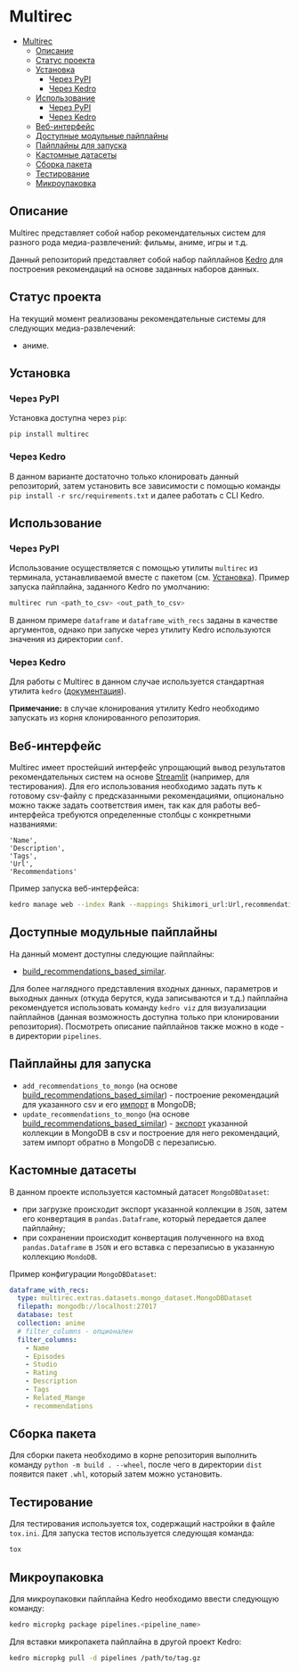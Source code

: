 # Multirec

- [Multirec](#multirec)
  - [Описание](#описание)
  - [Статус проекта](#статус-проекта)
  - [Установка](#установка)
    - [Через PyPI](#через-pypi)
    - [Через Kedro](#через-kedro)
  - [Использование](#использование)
    - [Через PyPI](#через-pypi-1)
    - [Через Kedro](#через-kedro-1)
  - [Веб-интерфейс](#веб-интерфейс)
  - [Доступные модульные пайплайны](#доступные-модульные-пайплайны)
  - [Пайплайны для запуска](#пайплайны-для-запуска)
  - [Кастомные датасеты](#кастомные-датасеты)
  - [Сборка пакета](#сборка-пакета)
  - [Тестирование](#тестирование)
  - [Микроупаковка](#микроупаковка)


## Описание

Multirec представляет собой набор рекомендательных систем для разного рода медиа-развлечений: фильмы, аниме, игры и т.д. 

Данный репозиторий представляет собой набор пайплайнов [Kedro](https://kedro.org/) для построения рекомендаций на основе заданных наборов данных.

## Статус проекта
На текущий момент реализованы рекомендательные системы для следующих медиа-развлечений:
- аниме.

## Установка

### Через PyPI
Установка доступна через `pip`:
```
pip install multirec
```

### Через Kedro

В данном варианте достаточно только клонировать данный репозиторий, затем установить все зависимости с помощью команды `pip install -r src/requirements.txt` и далее работать с CLI Kedro.

## Использование

### Через PyPI
Использование осуществляется с помощью утилиты `multirec` из терминала, устанавливаемой вместе с пакетом (см. [Установка](#через-pypi)). Пример запуска пайплайна, заданного Kedro по умолчанию:
```bash
multirec run <path_to_csv> <out_path_to_csv>
```

В данном примере `dataframe` и `dataframe_with_recs` заданы в качестве аргументов, однако при запуске через утилиту Kedro используются значения из директории `conf`.

### Через Kedro

Для работы с Multirec в данном случае используется стандартная утилита `kedro` ([документация](https://kedro.readthedocs.io/en/stable/development/commands_reference.html)).

**Примечание:** в случае клонирования утилиту Kedro необходимо запускать из корня клонированного репозитория.

## Веб-интерфейс

Multirec имеет простейший интерфейс упрощающий вывод результатов рекомендательных систем на основе [Streamlit](https://streamlit.io/) (например, для тестирования). Для его использования необходимо задать путь к готовому csv-файлу с предсказанными рекомендациями, опционально можно также задать соответствия имен, так как для работы веб-интерфейса требуются определенные столбцы с конкретными названиями:
```
'Name',
'Description',
'Tags',
'Url',
'Recommendations'
```

Пример запуска веб-интерфейса:
```bash
kedro manage web --index Rank --mappings Shikimori_url:Url,recommendations:Recommendations,Russian_name:Name,Russian_description:Description data/03_primary/anime_with_recommendations.csv
```

## Доступные модульные пайплайны

На данный момент доступны следующие пайплайны:
- [build_recommendations_based_similar](./src/multirec/pipelines/build_recommendations_based_similar/README.md).

Для более наглядного представления входных данных, параметров и выходных данных (откуда берутся, куда записываются и т.д.) пайплайна рекомендуется использовать команду `kedro viz` для визуализации пайплайнов (данная возможность доступна только при клонировании репозитория). Посмотреть описание пайплайнов также можно в коде - в директории `pipelines`.

## Пайплайны для запуска

- `add_recommendations_to_mongo` (на основе [build_recommendations_based_similar](./src/multirec/pipelines/build_recommendations_based_similar/README.md)) - построение рекомендаций для указанного csv и его [импорт](#кастомные-датасеты) в MongoDB;
- `update_recommendations_to_mongo` (на основе [build_recommendations_based_similar](./src/multirec/pipelines/build_recommendations_based_similar/README.md)) - [экспорт](#кастомные-датасеты) указанной коллекции в MongoDB в csv и построение для него рекомендаций, затем импорт обратно в MongoDB с перезаписью.

## Кастомные датасеты

В данном проекте используется кастомный датасет `MongoDBDataset`:
- при загрузке происходит экспорт указанной коллекции в `JSON`, затем его конвертация в `pandas.Dataframe`, который передается далее пайплайну;
- при сохранении происходит конвертация полученного на вход `pandas.Dataframe` в `JSON` и его вставка с перезаписью в указанную коллекцию `MondoDB`.

Пример конфигурации `MongoDBDataset`:
```yml
dataframe_with_recs:
  type: multirec.extras.datasets.mongo_dataset.MongoDBDataset
  filepath: mongodb://localhost:27017
  database: test
  collection: anime
  # filter_columns - опционален
  filter_columns:
    - Name
    - Episodes
    - Studio
    - Rating
    - Description
    - Tags
    - Related_Mange
    - recommendations
```

## Сборка пакета

Для сборки пакета необходимо в корне репозитория выполнить команду `python -m build . --wheel`, после чего в директории `dist` появится пакет `.whl`, который затем можно установить.

## Тестирование

Для тестирования используется tox, содержащий настройки в файле `tox.ini`. Для запуска тестов используется следующая команда:
```bash
tox
``` 

## Микроупаковка

Для микроупаковки пайплайна Kedro необходимо ввести следующую команду:
```bash
kedro micropkg package pipelines.<pipeline_name>
```

Для вставки микропакета пайплайна в другой проект Kedro:
```bash
kedro micropkg pull -d pipelines /path/to/tag.gz
```